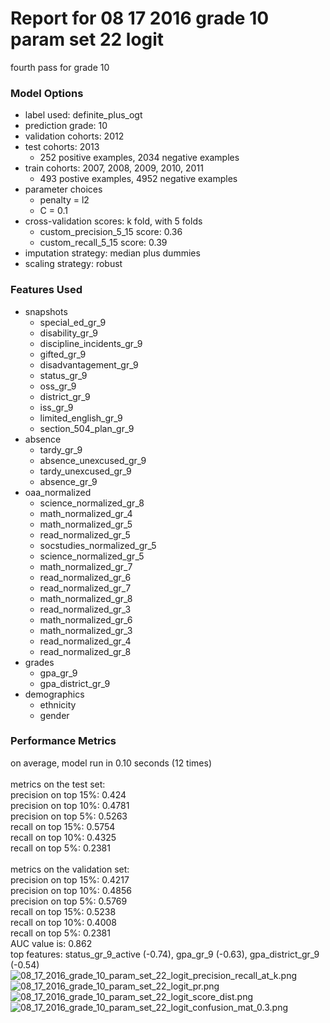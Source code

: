 # Report for 08 17 2016 grade 10 param set 22 logit
fourth pass for grade 10

### Model Options
* label used: definite_plus_ogt
* prediction grade: 10
* validation cohorts: 2012
* test cohorts: 2013
	 * 252 positive examples, 2034 negative examples
* train cohorts: 2007, 2008, 2009, 2010, 2011
	 * 493 postive examples, 4952 negative examples
* parameter choices
	 * penalty = l2
	 * C = 0.1
* cross-validation scores: k fold, with 5 folds
	 * custom_precision_5_15 score: 0.36
	 * custom_recall_5_15 score: 0.39
* imputation strategy: median plus dummies
* scaling strategy: robust

### Features Used
* snapshots
	 * special_ed_gr_9
	 * disability_gr_9
	 * discipline_incidents_gr_9
	 * gifted_gr_9
	 * disadvantagement_gr_9
	 * status_gr_9
	 * oss_gr_9
	 * district_gr_9
	 * iss_gr_9
	 * limited_english_gr_9
	 * section_504_plan_gr_9
* absence
	 * tardy_gr_9
	 * absence_unexcused_gr_9
	 * tardy_unexcused_gr_9
	 * absence_gr_9
* oaa_normalized
	 * science_normalized_gr_8
	 * math_normalized_gr_4
	 * math_normalized_gr_5
	 * read_normalized_gr_5
	 * socstudies_normalized_gr_5
	 * science_normalized_gr_5
	 * math_normalized_gr_7
	 * read_normalized_gr_6
	 * read_normalized_gr_7
	 * math_normalized_gr_8
	 * read_normalized_gr_3
	 * math_normalized_gr_6
	 * math_normalized_gr_3
	 * read_normalized_gr_4
	 * read_normalized_gr_8
* grades
	 * gpa_gr_9
	 * gpa_district_gr_9
* demographics
	 * ethnicity
	 * gender

### Performance Metrics
on average, model run in 0.10 seconds (12 times) <br/><br/>metrics on the test set: <br/>precision on top 15%: 0.424 <br/>precision on top 10%: 0.4781 <br/>precision on top 5%: 0.5263 <br/>recall on top 15%: 0.5754 <br/>recall on top 10%: 0.4325 <br/>recall on top 5%: 0.2381 <br/><br/>metrics on the validation set: <br/>precision on top 15%: 0.4217 <br/>precision on top 10%: 0.4856 <br/>precision on top 5%: 0.5769 <br/>recall on top 15%: 0.5238 <br/>recall on top 10%: 0.4008 <br/>recall on top 5%: 0.2381 <br/>AUC value is: 0.862 <br/>top features: status_gr_9_active (-0.74), gpa_gr_9 (-0.63), gpa_district_gr_9 (-0.54)
![08_17_2016_grade_10_param_set_22_logit_precision_recall_at_k.png](figs/08_17_2016_grade_10_param_set_22_logit_precision_recall_at_k.png)
![08_17_2016_grade_10_param_set_22_logit_pr.png](figs/08_17_2016_grade_10_param_set_22_logit_pr.png)
![08_17_2016_grade_10_param_set_22_logit_score_dist.png](figs/08_17_2016_grade_10_param_set_22_logit_score_dist.png)
![08_17_2016_grade_10_param_set_22_logit_confusion_mat_0.3.png](figs/08_17_2016_grade_10_param_set_22_logit_confusion_mat_0.3.png)

